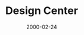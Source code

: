 ---
mission_id: design
slug: "design-center"
editorsChoice:
title: "Design Center"
authors: 
    - "TJ13"
date: 2000-02-24
filename: "/missions/design.zip"
description: "The Design Center is hiding the Blueprints to all the levels ever created in Dark Forces. Your mission is to get through the base, destroy the enemies in each room, then collect the Blueprints."
cover:
levelReplaced:	SECBASE
difficulty: no
bm:	no
fme: no
wax: yes
three_do: no
voc: no
gmd: no
vue: no
lfd: no
base: "New level from scratch" 
editors: "Wedit"

---
